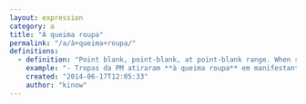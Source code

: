 ```yaml
---
layout: expression
category: a
title: "À queima roupa"
permalink: "/a/à+queima+roupa/"
definitions:
  - definition: "Point blank, point-blank, at point-blank range. When something is shot at a short distance."
    example: "- Tropas da PM atiraram **à queima roupa** em manifestantes"
    created: "2014-06-17T12:05:33"
    author: "kinow"
---
```

